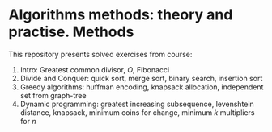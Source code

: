 # Algorithms methods: theory and practise. Methods

This repository presents solved exercises from course:

1. Intro: Greatest common divisor, _O_, Fibonacci
2. Divide and Conquer: quick sort, merge sort, binary search, insertion sort
3. Greedy algorithms: huffman encoding, knapsack allocation, independent set from graph-tree
4. Dynamic programming: greatest increasing subsequence, levenshtein distance, knapsack, 
minimum coins for change, minimum _k_ multipliers for _n_ 
